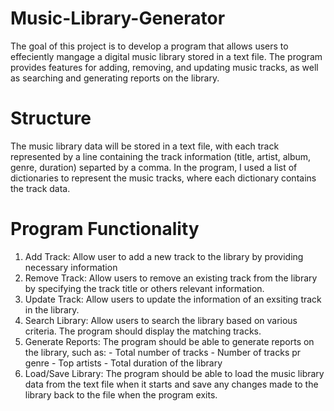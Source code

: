 # Music-Library-Generator
The goal of this project is to develop a program that allows users to effeciently mangage a digital music library stored in a text file. The program provides features for adding, removing, and updating music tracks, as well as searching and generating reports on the library.

# Structure
The music library data will be stored in a text file, with each track represented by a line containing the track information (title, artist, album, genre, duration) separted by a comma. In the program, I used a list of dictionaries to represent the music tracks, where each dictionary contains the track data.

# Program Functionality
  1. Add Track: Allow user to add a new track to the library by providing necessary information
  2. Remove Track: Allow users to remove an existing track from the library by specifying the track title or others relevant information.
  3. Update Track: Allow users to update the information of an exsiting track in the library.
  4. Search Library: Allow users to search the library based on various criteria. The program should display the matching tracks.
  5. Generate Reports: The program should be able to generate reports on the library, such as:
    - Total number of tracks
    - Number of tracks pr genre
    - Top artists
    - Total duration of the library
  6. Load/Save Library: The program should be able to load the music library data from the text file when it starts and save any changes made to the library back to the file when the program exits.


